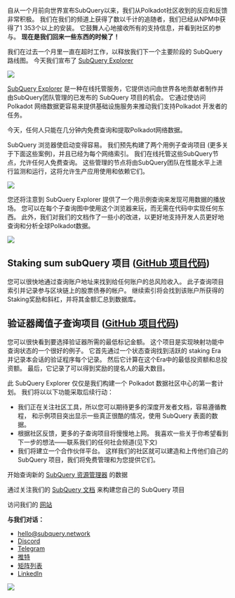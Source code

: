 
自从一个月前向世界宣布SubQuery以来，我们从Polkadot社区收到的反应和反馈非常积极。 我们在我们的频道上获得了数以千计的追随者，我们已经从NPM中获得了1 353个以上的安装。 它鼓舞人心地接收所有的支持信息，并看到社区的参与。 **现在是我们回来一些东西的时候了！**

我们在过去一个月里一直在超时工作，以释放我们下一个主要阶段的 SubQuery 路线图。 今天我们宣布了 [SubQuery Explorer](https://explorer.subquery.network/)

![](https://miro.medium.com/max/1400/0*2bDaF3HPgNkpm8Kt)

[SubQuery Explorer](https://explorer.subquery.network/) 是一种在线托管服务，它提供访问由世界各地贡献者制作并由SubQuery团队管理的已发布的 SubQuery 项目的机会。 它通过使访问 Polkadot 网络数据更容易来提供基础设施服务来推动我们支持Polkadot 开发者的任务。

今天，任何人只能在几分钟内免费查询和提取Polkadot网络数据。

SubQuery 浏览器使启动变得容易。 我们预先构建了两个用例子查询项目 (更多关于下面这些案例)，并且已经为每个网络索引。 我们在线托管这些SubQuery节点，允许任何人免费查询。 这些管理的节点将由SubQuery团队在性能水平上进行监测和运行，这将允许生产应用使用和依赖它们。

![](https://miro.medium.com/max/1400/0*3hmnk6sNoO5pdOWc)

您还将注意到 SubQuery Explorer 提供了一个用示例查询来发现可用数据的播放场。 您可以在每个子查询图中使用这个浏览器来玩，而无需在代码中实现任何东西。 此外，我们对我们的文档作了一些小的改进，以更好地支持开发人员更好地查询和分析全球Polkadot数据。

![](https://miro.medium.com/max/1400/0*V1Mjpi1-gAT6M8-q)

## **Staking sum subQuery 项目 (**[GitHub 项目代码](https://github.com/subquery/subql-examples/tree/main/sum-reward))

您可以很快地通过查询账户地址来找到给任何账户的总风险收入。 此子查询项目索引并记录参与区块链上的股票债券的帐户。 继续索引将会找到该账户所获得的Staking奖励和斜杠，并将其金额汇总到数据库。

## **验证器阈值子查询项目 (**[GitHub 项目代码](https://github.com/subquery/subql-examples/tree/main/validator-threshold))

您可以很快看到要选择验证器所需的最低标记金额。 这个项目是实现映射功能中查询状态的一个很好的例子。 它首先通过一个状态查询找到活跃的 staking Era 并记录本会话的验证程序每个记录。 然后它计算在这个Era中的最低投资额和总投资额。 最后，它记录了可以得到奖励的提名人的最大数目。

此 SubQuery Explorer 仅仅是我们构建一个 Polkadot 数据社区中心的第一套计划。 我们将以以下功能采取后续行动：

-   我们正在关注社区工具，所以您可以期待更多的深度开发者文档，容易遵循教程， 和示例项目突出显示一些真正很酷的情况，使用 SubQuery 表面的数据。
-   根据社区反馈，更多的子查询项目将慢慢地上网。 我喜欢一些关于你希望看到下一步的想法——联系我们的任何社会频道(见下文)
-   我们将建立一个合作伙伴平台。 这样我们的社区就可以建造和上传他们自己的 SubQuery 项目，我们将免费管理和为您提供它们。

开始查询新的 [SubQuery 资源管理器](https://explorer.subquery.network/) 的数据

通过关注我们的 [SubQuery 文档](https://doc.subquery.network/) 来构建您自己的 SubQuery 项目

访问我们的 [网站](https://subquery.network/)

**与我们对话：**

-   [hello@subquery.network](mailto:hello@subquery.network)
-   [Discord](https://discord.com/invite/78zg8aBSMG)
-   [Telegram](https://t.me/subquerynetwork)
-   [推特](https://twitter.com/subquerynetwork)
-   [矩阵列表](https://matrix.to/#/#subquery:matrix.org)
-   [LinkedIn](https://www.linkedin.com/company/subquery)

![](https://miro.medium.com/max/1400/0*tzhwpKRunR7AqFhr)